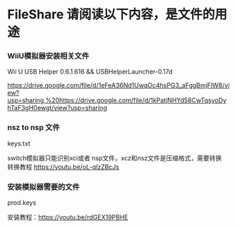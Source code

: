 # FileShare 请阅读以下内容，是文件的用途


### WiiU模拟器安装相关文件

Wii U USB Helper 0.6.1.616  &&   USBHelperLauncher-0.17d

https://drive.google.com/file/d/1eFeA36Nd1UwqOc4hsPG3_aFggBmjFlW8/view?usp=sharing,%20https://drive.google.com/file/d/1kPatjNHYd58CwTqsyoDyhTaF3gH0ewgt/view?usp=sharing

###  nsz  to nsp 文件
keys.txt

switch模拟器只能识别xci或者 nsp文件，xcz和nsz文件是压缩格式，需要转换
转换教程 https://youtu.be/oL-qlzZBcJs


### 安装模拟器需要的文件

prod.keys

安装教程：https://youtu.be/rdGEX19PBHE
